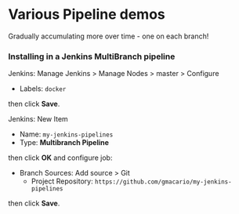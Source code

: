 # Various Pipeline demos

Gradually accumulating more over time - one on each branch!

### Installing in a Jenkins MultiBranch pipeline

Jenkins: Manage Jenkins > Manage Nodes > master > Configure

* Labels: `docker`

then click **Save**.

Jenkins: New Item

* Name: `my-jenkins-pipelines`
* Type: **Multibranch Pipeline**

then click **OK** and configure job:

* Branch Sources: Add source > Git
  - Project Repository: `https://github.com/gmacario/my-jenkins-pipelines`

then click **Save**.
